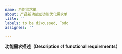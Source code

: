 ```yaml
---
name: 功能需求单
about: 产品新功能或功能优化需求单
title: ''
labels: to be discussed, Todo
assignees: ''

---
```


**功能需求描述（Description of functional requirements）**
